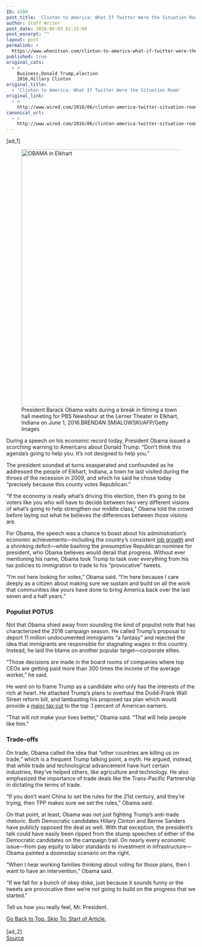```yaml
---
ID: 4208
post_title: 'Clinton to America: What If Twitter Were the Situation Room'
author: Staff Writer
post_date: 2016-06-03 01:15:08
post_excerpt: ""
layout: post
permalink: >
  https://www.whenitson.com/clinton-to-america-what-if-twitter-were-the-situation-room/
published: true
original_cats:
  - >
    Business,Donald Trump,election
    2016,Hillary Clinton
original_title:
  - 'Clinton to America: What If Twitter Were the Situation Room'
original_link:
  - >
    http://www.wired.com/2016/06/clinton-america-twitter-situation-room/
canonical_url:
  - >
    http://www.wired.com/2016/06/clinton-america-twitter-situation-room/
---
```

 [ad_1]
<br><div id=""><figure attachment_2038923="" class="wp-caption landscape alignnone  relative" data-js="fader"><a href="https://www.wired.com/wp-content/uploads/2016/06/obama-economy-537078944.jpg"><img src="http://www.whenitson.com/wp-content/uploads/2016/06/Obama-Bashes-Trump-On-Trade-Immigration-and-Tweets.jpg" alt="OBAMA in Elkhart" width="1024" height="683" class="size-large wp-image-2038923"/></a><figcaption class="wp-caption-text link-underline">President Barack Obama waits during a break in filming a town hall meeting for PBS Newshour at the Lerner Theater in Elkhart, Indiana on June 1, 2016.<span class="credit link-underline-sm"><span aria-hidden="true" class="ui ui ui-photo inline-block ui-credit relative opacity-6 marg-r-sm marg-l-sm"/>BRENDAN SMIALOWSKI/AFP/Getty Images</span></figcaption></figure><p>During a speech on his economic record today, President Obama issued a scorching warning to Americans about Donald Trump: “Don’t think this agenda’s going to help you. It’s not designed to help you.”</p>
<p>The president sounded at turns exasperated and confounded as he addressed the people of Elkhart, Indiana, a town he last visited during the throes of the recession in 2009, and which he said he chose today “precisely because this county votes Republican.”</p>
<p>“If the economy is really what’s driving this election, then it’s going to be voters like you who will have to decide between two very different visions of what’s going to help strengthen our middle class,” Obama told the crowd before laying out what he believes the differences between those visions are.</p>
<p>For Obama, the speech was a chance to boast about his administration’s economic achievements—including the country’s consistent <a href="https://www.washingtonpost.com/blogs/plum-line/wp/2016/01/08/guess-what-barack-obama-has-been-a-great-president-for-job-creation/" target="_blank">job growth</a> and a shrinking deficit—while bashing the presumptive Republican nominee for president, who Obama believes would derail that progress. Without ever mentioning his name, Obama took Trump to task over everything from his tax policies to immigration to trade to his “provocative” tweets. </p>
<p>“I’m not here looking for votes,” Obama said. “I’m here because I care deeply as a citizen about making sure we sustain and build on all the work that communities like yours have done to bring America back over the last seven and a half years.”</p>
<h3>Populist POTUS</h3>
<p>Not that Obama shied away from sounding the kind of populist note that has characterized the 2016 campaign season. He called Trump’s proposal to deport 11 million undocumented immigrants “a fantasy” and rejected the idea that immigrants are responsible for stagnating wages in this country. Instead, he laid the blame on another popular target—corporate elites. </p>
<p>“Those decisions are made in the board rooms of companies where top CEOs are getting paid more than 300 times the income of the average worker,” he said.</p>
<p>He went on to frame Trump as a candidate who only has the interests of the rich at heart. He attacked Trump’s plans to overhaul the Dodd-Frank Wall Street reform bill, and lambasting his proposed tax plan which would provide a <a href="http://www.politifact.com/wisconsin/statements/2016/may/20/jennifer-shilling/top-01-would-be-big-winner-under-donald-trumps-tax/" target="_blank">major tax cut</a> to the top .1 percent of American earners.</p>
<p>“That will not make your lives better,” Obama said. “That will help people like him.”</p>
<h3>Trade-offs</h3>
<p>On trade, Obama called the idea that “other countries are killing us on trade,” which is a frequent Trump talking point, a myth. He argued, instead, that while trade and technological advancement have hurt certain industries, they’ve helped others, like agriculture and technology. He also emphasized the importance of trade deals like the Trans-Pacific Partnership in dictating the terms of trade. </p>
<p>“If you don’t want China to set the rules for the 21st century, and they’re trying, then TPP makes sure we set the rules,” Obama said.</p>
<p>On that point, at least, Obama was not just fighting Trump’s anti-trade rhetoric. Both Democratic candidates Hillary Clinton and Bernie Sanders have publicly opposed the deal as well. With that exception, the president’s talk could have easily been ripped from the stump speeches of either of the Democratic candidates on the campaign trail. On nearly every economic issue—from pay equity to labor standards to investment in infrastructure—Obama painted a doomsday scenario on the right.</p>
<p>“When I hear working families thinking about voting for those plans, then I want to have an intervention,” Obama said.</p>
<p>“If we fall for a bunch of okey doke, just because it sounds funny or the tweets are provocative then we’re not going to build on the progress that we started.”</p>
<p>Tell us how you really feel, Mr. President. </p>
							<a class="visually-hidden skip-to-text-link focusable bg-white" href="#start-of-content">Go Back to Top. Skip To: Start of Article.</a>
						</div>
<br>[ad_2]
<br><a href="http://www.wired.com/2016/06/clinton-america-twitter-situation-room/">Source </a>